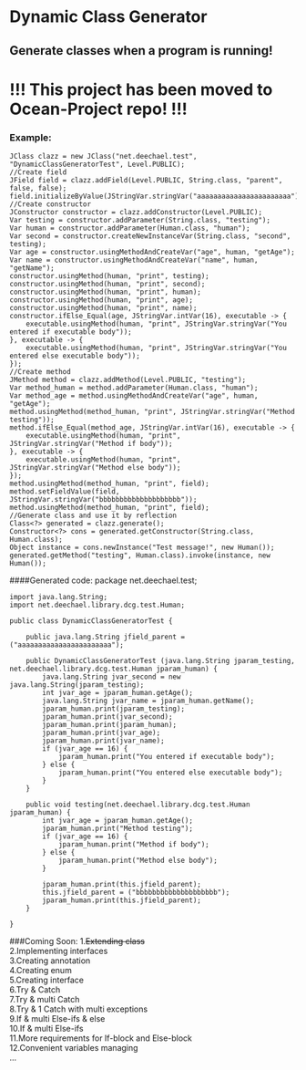 # Dynamic Class Generator
## Generate classes when a program is running!

# !!! This project has been moved to Ocean-Project repo! !!!

### Example:
    JClass clazz = new JClass("net.deechael.test", "DynamicClassGeneratorTest", Level.PUBLIC);
    //Create field
    JField field = clazz.addField(Level.PUBLIC, String.class, "parent", false, false);
    field.initializeByValue(JStringVar.stringVar("aaaaaaaaaaaaaaaaaaaaaaa"));
    //Create constructor
    JConstructor constructor = clazz.addConstructor(Level.PUBLIC);
    Var testing = constructor.addParameter(String.class, "testing");
    Var human = constructor.addParameter(Human.class, "human");
    Var second = constructor.createNewInstanceVar(String.class, "second", testing);
    Var age = constructor.usingMethodAndCreateVar("age", human, "getAge");
    Var name = constructor.usingMethodAndCreateVar("name", human, "getName");
    constructor.usingMethod(human, "print", testing);
    constructor.usingMethod(human, "print", second);
    constructor.usingMethod(human, "print", human);
    constructor.usingMethod(human, "print", age);
    constructor.usingMethod(human, "print", name);
    constructor.ifElse_Equal(age, JStringVar.intVar(16), executable -> {
        executable.usingMethod(human, "print", JStringVar.stringVar("You entered if executable body"));
    }, executable -> {
        executable.usingMethod(human, "print", JStringVar.stringVar("You entered else executable body"));
    });
    //Create method
    JMethod method = clazz.addMethod(Level.PUBLIC, "testing");
    Var method_human = method.addParameter(Human.class, "human");
    Var method_age = method.usingMethodAndCreateVar("age", human, "getAge");
    method.usingMethod(method_human, "print", JStringVar.stringVar("Method testing"));
    method.ifElse_Equal(method_age, JStringVar.intVar(16), executable -> {
        executable.usingMethod(human, "print", JStringVar.stringVar("Method if body"));
    }, executable -> {
        executable.usingMethod(human, "print", JStringVar.stringVar("Method else body"));
    });
    method.usingMethod(method_human, "print", field);
    method.setFieldValue(field, JStringVar.stringVar("bbbbbbbbbbbbbbbbbbbb"));
    method.usingMethod(method_human, "print", field);
    //Generate class and use it by reflection
    Class<?> generated = clazz.generate();
    Constructor<?> cons = generated.getConstructor(String.class, Human.class);
    Object instance = cons.newInstance("Test message!", new Human());
    generated.getMethod("testing", Human.class).invoke(instance, new Human());

####Generated code:
    package net.deechael.test;

    import java.lang.String;
    import net.deechael.library.dcg.test.Human;

    public class DynamicClassGeneratorTest {

        public java.lang.String jfield_parent = ("aaaaaaaaaaaaaaaaaaaaaaa");

        public DynamicClassGeneratorTest (java.lang.String jparam_testing, net.deechael.library.dcg.test.Human jparam_human) {
            java.lang.String jvar_second = new java.lang.String(jparam_testing);
            int jvar_age = jparam_human.getAge();
            java.lang.String jvar_name = jparam_human.getName();
            jparam_human.print(jparam_testing);
            jparam_human.print(jvar_second);
            jparam_human.print(jparam_human);
            jparam_human.print(jvar_age);
            jparam_human.print(jvar_name);
            if (jvar_age == 16) {
                jparam_human.print("You entered if executable body");
            } else {
                jparam_human.print("You entered else executable body");
            }
        }

        public void testing(net.deechael.library.dcg.test.Human jparam_human) {
            int jvar_age = jparam_human.getAge();
            jparam_human.print("Method testing");
            if (jvar_age == 16) {
                jparam_human.print("Method if body");
            } else {
                jparam_human.print("Method else body");
            }
    
            jparam_human.print(this.jfield_parent);
            this.jfield_parent = ("bbbbbbbbbbbbbbbbbbbb");
            jparam_human.print(this.jfield_parent);
        }
    
    }

###Coming Soon:
1.<s>Extending class</s>\
2.Implementing interfaces\
3.Creating annotation\
4.Creating enum\
5.Creating interface\
6.Try & Catch\
7.Try & multi Catch\
8.Try & 1 Catch with multi exceptions\
9.If & multi Else-ifs & else\
10.If & multi Else-ifs\
11.More requirements for If-block and Else-block\
12.Convenient variables managing\
...
